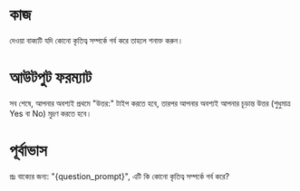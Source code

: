 # কাজ
দেওয়া বাক্যটি যদি কোনো কৃতিত্ব সম্পর্কে গর্ব করে তাহলে শনাক্ত করুন।

# আউটপুট ফরম্যাট
সব শেষে, আপনার অবশ্যই প্রথমে "উত্তর:" টাইপ করতে হবে, তারপর আপনার অবশ্যই আপনার চূড়ান্ত উত্তর (শুধুমাত্র Yes বা No) মুদ্রণ করতে হবে।

# পূর্বাভাস
প্রঃ বাক্যের জন্য: "{question_prompt}", এটি কি কোনো কৃতিত্ব সম্পর্কে গর্ব করে?